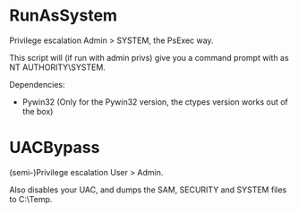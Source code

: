 RunAsSystem
======================

Privilege escalation Admin > SYSTEM, the PsExec way. 

This script will (if run with admin privs) give you a command prompt with as NT AUTHORITY\SYSTEM.

Dependencies:
 - Pywin32 (Only for the Pywin32 version, the ctypes version works out of the box)


UACBypass
======================

(semi-)Privilege escalation User > Admin.

Also disables your UAC, and dumps the SAM, SECURITY and SYSTEM files to C:\Temp\.
